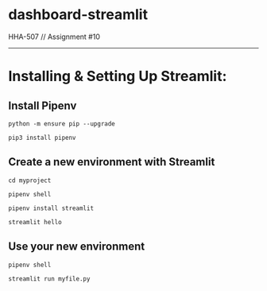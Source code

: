 # dashboard-streamlit
HHA-507 // Assignment #10



---

# Installing & Setting Up Streamlit:
## Install Pipenv

```
python -m ensure pip --upgrade

pip3 install pipenv
```

## Create a new environment with Streamlit

```
cd myproject

pipenv shell

pipenv install streamlit

streamlit hello
```

## Use your new environment

```
pipenv shell

streamlit run myfile.py
```